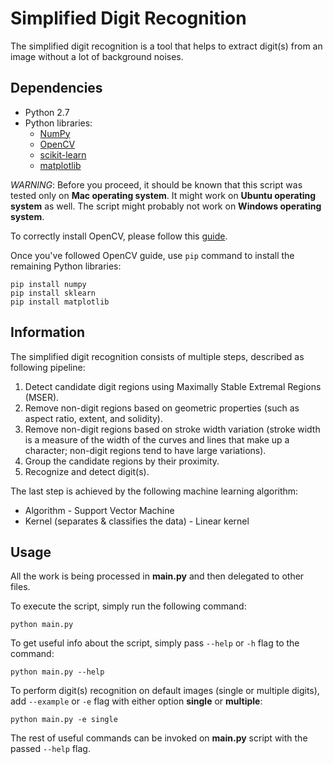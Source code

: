 Simplified Digit Recognition
============================

The simplified digit recognition is a tool that helps to extract
digit(s) from an image without a lot of background noises.

Dependencies
------------
* Python 2.7
* Python libraries:
    * [NumPy][numpy]
    * [OpenCV][openCV]
    * [scikit-learn][sklearn]
    * [matplotlib][matplotlib]

*WARNING*: Before you proceed, it should be known that this script was tested
only on **Mac operating system**. It might work on **Ubuntu operating system**
as well. The script might probably not work on **Windows operating system**.

To correctly install OpenCV, please follow this [guide][openCV_guide].

Once you've followed OpenCV guide, use ``` pip ```
command to install the remaining Python libraries:
```
pip install numpy
pip install sklearn
pip install matplotlib
```

Information
-----------
The simplified digit recognition consists of multiple steps,
described as following pipeline:

1. Detect candidate digit regions using Maximally Stable Extremal Regions (MSER).
1. Remove non-digit regions based on geometric properties
(such as aspect ratio, extent, and solidity).
1. Remove non-digit regions based on stroke width variation (stroke width is a measure of the width of the curves and lines that make up a character; non-digit regions tend to have large variations).
1. Group the candidate regions by their proximity.
1. Recognize and detect digit(s).

The last step is achieved by the following machine learning algorithm:

* Algorithm - Support Vector Machine
* Kernel (separates & classifies the data) - Linear kernel

Usage
-----
All the work is being processed in **main.py** and then delegated to
other files.

To execute the script, simply run the following command:
```
python main.py
```

To get useful info about the script, simply pass ``` --help ```
or ``` -h ``` flag to the command:
```
python main.py --help
```

To perform digit(s) recognition on default images (single or multiple digits),
add ``` --example ``` or ``` -e ``` flag with either
option **single** or **multiple**:
```
python main.py -e single
```

The rest of useful commands can be invoked on
**main.py** script with the passed ``` --help ``` flag.



[openCV_guide]: http://www.pyimagesearch.com/2015/06/15/install-opencv-3-0-and-python-2-7-on-osx/
[numpy]: http://www.numpy.org/
[openCV]: http://opencv.org/
[sklearn]: http://scikit-learn.org
[matplotlib]: http://matplotlib.org/
